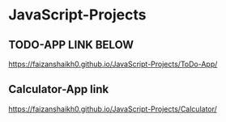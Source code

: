 # JavaScript-Projects

## TODO-APP LINK BELOW
https://faizanshaikh0.github.io/JavaScript-Projects/ToDo-App/

## Calculator-App link
https://faizanshaikh0.github.io/JavaScript-Projects/Calculator/
